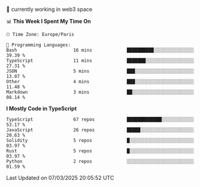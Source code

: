 🔭 currently working in web3 space

<!--START_SECTION:waka-->
📊 **This Week I Spent My Time On** 

```text
🕑︎ Time Zone: Europe/Paris

💬 Programming Languages: 
Bash                     16 mins             ██████████░░░░░░░░░░░░░░░   39.39 % 
TypeScript               11 mins             ███████░░░░░░░░░░░░░░░░░░   27.31 % 
JSON                     5 mins              ███░░░░░░░░░░░░░░░░░░░░░░   13.07 % 
Other                    4 mins              ███░░░░░░░░░░░░░░░░░░░░░░   11.48 % 
Markdown                 3 mins              ██░░░░░░░░░░░░░░░░░░░░░░░   08.14 % 
```

**I Mostly Code in TypeScript** 

```text
TypeScript               67 repos            █████████████░░░░░░░░░░░░   53.17 % 
JavaScript               26 repos            █████░░░░░░░░░░░░░░░░░░░░   20.63 % 
Solidity                 5 repos             █░░░░░░░░░░░░░░░░░░░░░░░░   03.97 % 
Rust                     5 repos             █░░░░░░░░░░░░░░░░░░░░░░░░   03.97 % 
Python                   2 repos             ░░░░░░░░░░░░░░░░░░░░░░░░░   01.59 % 
```




 Last Updated on 07/03/2025 20:05:52 UTC
<!--END_SECTION:waka-->
